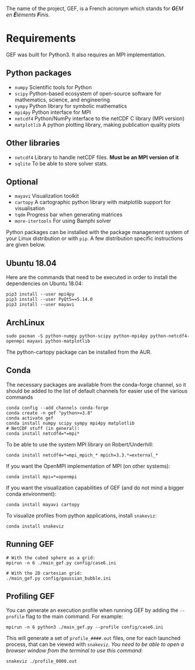 The name of the project, GEF, is a French acronym which stands for ***G**EM en **É**léments **F**inis*.  

# Requirements

GEF was built for Python3.  It also requires an MPI implementation.

## Python packages
* `numpy` Scientific tools for Python
* `scipy` Python-based ecosystem of open-source software for mathematics, science, and engineering
* `sympy` Python library for symbolic mathematics
* `mpi4py` Python interface for MPI
* `netcdf4` Python/NumPy interface to the netCDF C library (MPI version)
* `matplotlib` A python plotting library, making publication quality plots

## Other libraries
* `netcdf4` Library to handle netCDF files. **Must be an MPI version of it**
* `sqlite` To be able to store solver stats.

## Optional
* `mayavi` Visualization toolkit
* `cartopy` A cartographic python library with matplotlib support for visualisation
* `tqdm`   Progress bar when generating matrices
* `more-itertools` For using Bamphi solver

Python packages can be installed with the package management system of your
Linux distribution or with `pip`.  A few distribution specific instructions
are given below.

## Ubuntu 18.04
Here are the commands that need to be executed in order to install the
dependencies on Ubuntu 18.04:
```
pip3 install --user mpi4py
pip3 install --user PyQt5==5.14.0
pip3 install --user mayavi
```

## ArchLinux
```
sudo pacman -S python-numpy python-scipy python-mpi4py python-netcdf4-openmpi mayavi python-matplotlib 
```
The python-cartopy package can be installed from the AUR.

## Conda
The necessary packages are available from the conda-forge channel, so it should
be added to the list of default channels for easier use of the various commands
```
conda config --add channels conda-forge
conda create -n gef "python>=3.8"
conda activate gef
conda install numpy scipy sympy mpi4py matplotlib
# NetCDF stuff (in general):
conda install netcdf4=*=mpi*
```

To be able to use the system MPI library on Robert/Underhill:
```
conda install netcdf4=*=mpi_mpich_* mpich=3.3.*=external_*
```

If you want the OpenMPI implementation of MPI (on other systems):
```
conda install mpi=*=openmpi
```

If you want the visualization capabilities of GEF (and do not mind a bigger
conda environment):
```
conda install mayavi cartopy
```

To visualize profiles from python applications, install `snakeviz`:
```
conda install snakeviz
```

## Running GEF

```
# With the cubed sphere as a grid:
mpirun -n 6 ./main_gef.py config/case6.ini

# With the 2D cartesian grid:
./main_gef.py config/gaussian_bubble.ini
```

## Profiling GEF

You can generate an execution profile when running GEF by adding the `--profile` flag to the main command. For example:
```
mpirun -n 6 python3 ./main_gef.py --profile config/case6.ini
```

This will generate a set of `profile_####.out` files, one for each launched process, that can be viewed with `snakeviz`. _You need to be able to open a browser window from the terminal to use this command_:
```
snakeviz ./profile_0000.out
```
